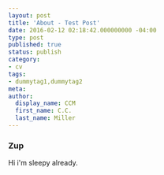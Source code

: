 ```yaml
---
layout: post
title: 'About - Test Post'
date: 2016-02-12 02:18:42.000000000 -04:00
type: post
published: true
status: publish
category:
- cv
tags:
- dummytag1,dummytag2
meta:
author:
  display_name: CCM
  first_name: C.C.
  last_name: Miller
---
```


### Zup

Hi i'm sleepy already.